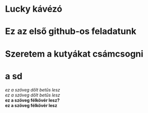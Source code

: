 # Lucky kávézó
# Ez az első github-os feladatunk
# Szeretem a kutyákat csámcsogni


# a   sd
_ez a  szöveg dőlt betűs  lesz_  
*ez a  szöveg dőlt betűs lesz*  
__ez a  szöveg félkövér lesz?__  
**ez a  szöveg félkövér lesz**  
